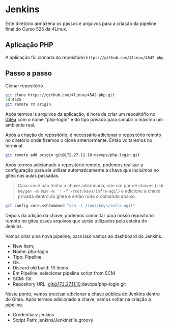 # Jenkins

Este diretório armazena os passos e arquivos para a criação da pipeline final do Curso 525 da 4Linux.

## Aplicação PHP
A aplicação foi clonada do repositório `https://github.com/4linux/4542-php`

## Passo a passo

Clonar repositório

```bash
git clone https://github.com/4linux/4542-php.git
cd 4525
git remote rm origin
```

Após termos is arquivos da aplicação, é hora de criar um repositóŕio no [Gitea](http://172.27.11.10:3000) com o nome "php-login" e do tipo privado para simular o máximo um ambiente real.

Após a criação do repositório, é necessário adicionar o repositório remoto no diretório onde fizemos o clone anteriormente. Então voltaremos no terminal.

```bash
git remote add origin git@172.27.11.10:devops/php-login.git
```

Após termos adicionado o repositório remoto, podemos realizar a configuração para ele utilizar automaticamente a chave que incluimos no gitea nas aulas passadas.

> Caso vocẽ não tenha a chave adicionada, crie um par de chaves (`ssh-keygen -m PEM -N '' -f /root/keys/infra-agil`) e adicione a chave privada dentro do gitea e então rode o comando abaixo.

```bash
git config core.sshCommand "ssh -i /root/keys/infra-agil"
```

Depois da adição da chave, podemos commitar para nosso repositório remoto no gitea esses arquivos que serão utilizados pela esteira do Jenkins.

Vamos criar uma nova pipeline, para isso vamos ao dashboard do Jenkins.
- New Item;
- Nome: php-login
- Tipo: Pipeline
- Ok.
- Discard old build: 10 items
- Em Pipeline, selecionar pipeline script from SCM
- SCM: Git
- Repository URL: git@172.27.11.10:devops/php-login.git

Neste ponto, vamos precisar adicionar a chave pública do Jenkins dentro do Gitea. Após termos adicionado a chave, vamos voltar na criação a pipeline.

- Credentials: jenkins
- Script Path: jenkins/Jenkinsfile.groovy
